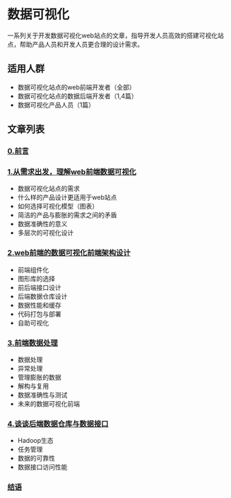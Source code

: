 # 数据可视化

一系列关于开发数据可视化web站点的文章，指导开发人员高效的搭建可视化站点，帮助产品人员和开发人员更合理的设计需求。

## 适用人群

- 数据可视化站点的web前端开发者（全部）
- 数据可视化站点的数据后端开发者（1,4篇）
- 数据可视化产品人员（1篇）

## 文章列表

### [0.前言](./preface.md)

### [1.从需求出发，理解web前端数据可视化](./1.md)

- 数据可视化站点的需求
- 什么样的产品设计更适用于web站点
- 如何选择可视化模型（图表）
- 简洁的产品与膨胀的需求之间的矛盾
- 数据准确性的意义
- 多层次的可视化设计

### [2.web前端的数据可视化前端架构设计](2.md)

- 前端组件化
- 图形库的选择
- 前后端接口设计
- 后端数据仓库设计
- 数据性能和缓存
- 代码打包与部署
- 自助可视化

### [3.前端数据处理](3.md)

- 数据处理
- 异常处理
- 管理膨胀的数据
- 解构与复用
- 数据准确性与测试
- 未来的数据可视化前端

### [4.谈谈后端数据仓库与数据接口](4.md)

- Hadoop生态
- 任务管理
- 数据的可靠性
- 数据接口访问性能

### [结语](end.md)
